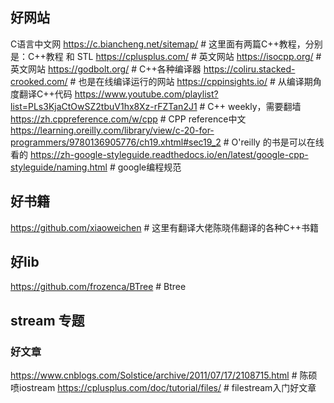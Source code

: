 ## 好网站

C语言中文网
https://c.biancheng.net/sitemap/ # 这里面有两篇C++教程，分别是：C++教程 和 STL
https://cplusplus.com/ # 英文网站
https://isocpp.org/ # 英文网站
https://godbolt.org/ # C++各种编译器
https://coliru.stacked-crooked.com/ # 也是在线编译运行的网站
https://cppinsights.io/ # 从编译期角度翻译C++代码
https://www.youtube.com/playlist?list=PLs3KjaCtOwSZ2tbuV1hx8Xz-rFZTan2J1 # C++ weekly，需要翻墙
https://zh.cppreference.com/w/cpp # CPP reference中文
https://learning.oreilly.com/library/view/c-20-for-programmers/9780136905776/ch19.xhtml#sec19_2 # O'reilly 的书是可以在线看的
https://zh-google-styleguide.readthedocs.io/en/latest/google-cpp-styleguide/naming.html # google编程规范

## 好书籍

https://github.com/xiaoweichen # 这里有翻译大佬陈晓伟翻译的各种C++书籍

## 好lib

https://github.com/frozenca/BTree # Btree

## stream 专题

### 好文章

https://www.cnblogs.com/Solstice/archive/2011/07/17/2108715.html # 陈硕喷iostream
https://cplusplus.com/doc/tutorial/files/ # filestream入门好文章
